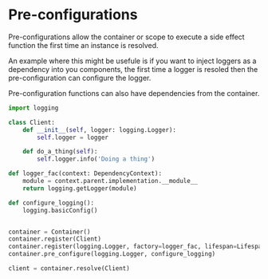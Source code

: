 # Pre-configurations

Pre-configurations allow the container or scope to execute a side effect function the first time an instance is resolved.

An example where this might be usefule is if you want to inject loggers as a dependency into you components, the first time a logger is resoled then the pre-configuration can configure the logger.

Pre-configuration functions can also have dependencies from the container.


```python
import logging

class Client:
    def __init__(self, logger: logging.Logger):
        self.logger = logger

    def do_a_thing(self):
        self.logger.info('Doing a thing')

def logger_fac(context: DependencyContext):
    module = context.parent.implementation.__module__
    return logging.getLogger(module)

def configure_logging():
    logging.basicConfig()


container = Container()
container.register(Client)
container.register(logging.Logger, factory=logger_fac, lifespan=Lifespan.transient)
container.pre_configure(logging.Logger, configure_logging)

client = container.resolve(Client)

```